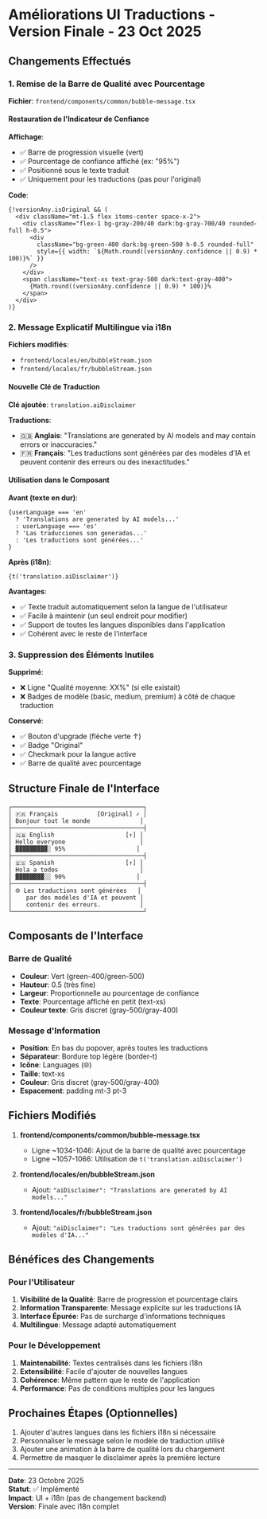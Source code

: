 # Améliorations UI Traductions - Version Finale - 23 Oct 2025

## Changements Effectués

### 1. Remise de la Barre de Qualité avec Pourcentage

**Fichier**: `frontend/components/common/bubble-message.tsx`

#### Restauration de l'Indicateur de Confiance

**Affichage**:
- ✅ Barre de progression visuelle (vert)
- ✅ Pourcentage de confiance affiché (ex: "95%")
- ✅ Positionné sous le texte traduit
- ✅ Uniquement pour les traductions (pas pour l'original)

**Code**:
```tsx
{!versionAny.isOriginal && (
  <div className="mt-1.5 flex items-center space-x-2">
    <div className="flex-1 bg-gray-200/40 dark:bg-gray-700/40 rounded-full h-0.5">
      <div 
        className="bg-green-400 dark:bg-green-500 h-0.5 rounded-full"
        style={{ width: `${Math.round((versionAny.confidence || 0.9) * 100)}%` }}
      />
    </div>
    <span className="text-xs text-gray-500 dark:text-gray-400">
      {Math.round((versionAny.confidence || 0.9) * 100)}%
    </span>
  </div>
)}
```

### 2. Message Explicatif Multilingue via i18n

**Fichiers modifiés**:
- `frontend/locales/en/bubbleStream.json`
- `frontend/locales/fr/bubbleStream.json`

#### Nouvelle Clé de Traduction

**Clé ajoutée**: `translation.aiDisclaimer`

**Traductions**:
- 🇬🇧 **Anglais**: "Translations are generated by AI models and may contain errors or inaccuracies."
- 🇫🇷 **Français**: "Les traductions sont générées par des modèles d'IA et peuvent contenir des erreurs ou des inexactitudes."

#### Utilisation dans le Composant

**Avant (texte en dur)**:
```tsx
{userLanguage === 'en' 
  ? 'Translations are generated by AI models...'
  : userLanguage === 'es'
  ? 'Las traducciones son generadas...'
  : 'Les traductions sont générées...'
}
```

**Après (i18n)**:
```tsx
{t('translation.aiDisclaimer')}
```

**Avantages**:
- ✅ Texte traduit automatiquement selon la langue de l'utilisateur
- ✅ Facile à maintenir (un seul endroit pour modifier)
- ✅ Support de toutes les langues disponibles dans l'application
- ✅ Cohérent avec le reste de l'interface

### 3. Suppression des Éléments Inutiles

**Supprimé**:
- ❌ Ligne "Qualité moyenne: XX%" (si elle existait)
- ❌ Badges de modèle (basic, medium, premium) à côté de chaque traduction

**Conservé**:
- ✅ Bouton d'upgrade (flèche verte ↑)
- ✅ Badge "Original"
- ✅ Checkmark pour la langue active
- ✅ Barre de qualité avec pourcentage

## Structure Finale de l'Interface

```
┌─────────────────────────────────────┐
│ 🇫🇷 Français           [Original] ✓ │
│ Bonjour tout le monde              │
├─────────────────────────────────────┤
│ 🇬🇧 English                    [↑] │
│ Hello everyone                     │
│ ▓▓▓▓▓▓▓▓▓░ 95%                    │
├─────────────────────────────────────┤
│ 🇪🇸 Spanish                    [↑] │
│ Hola a todos                       │
│ ▓▓▓▓▓▓▓▓░░ 90%                    │
├─────────────────────────────────────┤
│ 🌐 Les traductions sont générées   │
│    par des modèles d'IA et peuvent │
│    contenir des erreurs.           │
└─────────────────────────────────────┘
```

## Composants de l'Interface

### Barre de Qualité
- **Couleur**: Vert (green-400/green-500)
- **Hauteur**: 0.5 (très fine)
- **Largeur**: Proportionnelle au pourcentage de confiance
- **Texte**: Pourcentage affiché en petit (text-xs)
- **Couleur texte**: Gris discret (gray-500/gray-400)

### Message d'Information
- **Position**: En bas du popover, après toutes les traductions
- **Séparateur**: Bordure top légère (border-t)
- **Icône**: Languages (🌐)
- **Taille**: text-xs
- **Couleur**: Gris discret (gray-500/gray-400)
- **Espacement**: padding mt-3 pt-3

## Fichiers Modifiés

1. **frontend/components/common/bubble-message.tsx**
   - Ligne ~1034-1046: Ajout de la barre de qualité avec pourcentage
   - Ligne ~1057-1066: Utilisation de `t('translation.aiDisclaimer')`

2. **frontend/locales/en/bubbleStream.json**
   - Ajout: `"aiDisclaimer": "Translations are generated by AI models..."`

3. **frontend/locales/fr/bubbleStream.json**
   - Ajout: `"aiDisclaimer": "Les traductions sont générées par des modèles d'IA..."`

## Bénéfices des Changements

### Pour l'Utilisateur
1. **Visibilité de la Qualité**: Barre de progression et pourcentage clairs
2. **Information Transparente**: Message explicite sur les traductions IA
3. **Interface Épurée**: Pas de surcharge d'informations techniques
4. **Multilingue**: Message adapté automatiquement

### Pour le Développement
1. **Maintenabilité**: Textes centralisés dans les fichiers i18n
2. **Extensibilité**: Facile d'ajouter de nouvelles langues
3. **Cohérence**: Même pattern que le reste de l'application
4. **Performance**: Pas de conditions multiples pour les langues

## Prochaines Étapes (Optionnelles)

1. Ajouter d'autres langues dans les fichiers i18n si nécessaire
2. Personnaliser le message selon le modèle de traduction utilisé
3. Ajouter une animation à la barre de qualité lors du chargement
4. Permettre de masquer le disclaimer après la première lecture

---

**Date**: 23 Octobre 2025  
**Statut**: ✅ Implémenté  
**Impact**: UI + i18n (pas de changement backend)  
**Version**: Finale avec i18n complet
